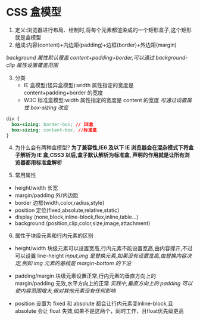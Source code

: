 # CSS 盒模型

1. 定义:浏览器进行布局、绘制时,将每个元素都渲染成的一个矩形盒子,这个矩形就是盒模型
2. 组成:内容(content)+内边距(padding)+边框(border)+外边距(margin)

_background 属性默认覆盖 content+padding+border,可以通过 background-clip 属性设置覆盖范围_

3. 分类
   - IE 盒模型(怪异盒模型):width 属性指定的宽度是 content+padding+border 的宽度
   - W3C 标准盒模型:width 属性指定的宽度是 content 的宽度
     _可通过设置属性 box-sizing 改变_

```css
div {
  box-sizing: border-box; // IE盒
  box-sizing: content-box; //标准盒
}
```

4. 为什么会有两种盒模型?
   **为了兼容性,IE6 及以下 IE 浏览器会在混杂模式下将盒子解析为 IE 盒,CSS3 以后,盒子默认解析为标准盒,<!DOCTYPE html> 声明的作用就是让所有浏览器都用标准盒解析**

5. 常用属性

- height/width 长宽
- margin/padding 外/内边距
- border 边框(width,color,radius,style)
- position 定位(fixed,absolute,relative,static)
- display (none,block,inline-block,flex,inline,table...)
- background (position,clip,color,size,image,attachment)

6. 属性于块级元素和行内元素的区别

- height/width 块级元素可以设置宽高,行内元素不能设置宽高,由内容撑开,不过可以设置 line-height
  _input,img 是替换元素,如果没有设置宽高,由替换内容决定,例如 img 元素的基线是 margin-bottom 的下沿_
- padding/margin 块级元素设置正常,行内元素的垂直方向上的 margin/padding 无效,水平方向上的正常
  _实践中,垂直方向上的 padding 可以使内容范围增大,但对其他元素没有任何影响_

- position 设置为 fixed 和 absolute 都会让行内元素变inline-block,且 absolute 会让 float 失效,如果不是这两个，同时工作，且float优先级更高
